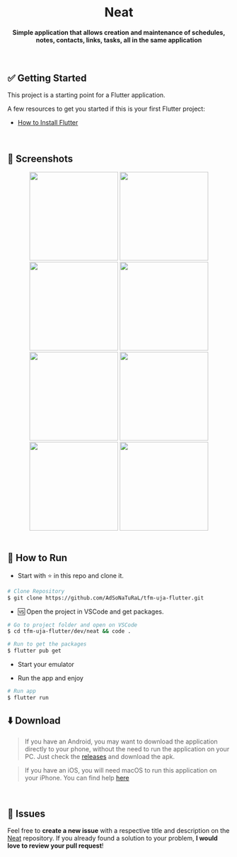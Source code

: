 
<div align="center">
   <h1>Neat</h1>
   <h4>Simple application that allows creation and maintenance of schedules, notes, contacts, links, tasks, all in the same application</h4>
</div>

<br/>

## ✅ Getting Started

This project is a starting point for a Flutter application.

A few resources to get you started if this is your first Flutter project:

- [How to Install Flutter](https://flutter.dev/docs/get-started/install)

<br/>

## 📱️ Screenshots
<div align="center">
   <img src="https://user-images.githubusercontent.com/26275918/114550448-81013480-9c62-11eb-9208-222343068ad7.png" width="200">
   <img src="https://user-images.githubusercontent.com/26275918/114550451-8199cb00-9c62-11eb-9208-33b382ec1b16.png" width="200">
   <img src="https://user-images.githubusercontent.com/26275918/114550454-82326180-9c62-11eb-92b9-feeff6b25ece.png" width="200">
   <img src="https://user-images.githubusercontent.com/26275918/114550455-82326180-9c62-11eb-9a04-968f55c1aa3d.png" width="200">
   <img src="https://user-images.githubusercontent.com/26275918/114550456-82caf800-9c62-11eb-8ed5-157cd8dabcb4.png" width="200">
   <img src="https://user-images.githubusercontent.com/26275918/114550457-82caf800-9c62-11eb-8fad-def39b090eaa.png" width="200">
   <img src="https://user-images.githubusercontent.com/26275918/114550459-82caf800-9c62-11eb-8765-b2f325b1075d.png" width="200">
   <img src="https://user-images.githubusercontent.com/26275918/114550461-83638e80-9c62-11eb-8a4e-fe92c4be09c2.png" width="200">
</div>

<br/>

## :construction_worker: How to Run
- Start with :star: in this repo and clone it.
```bash
# Clone Repository
$ git clone https://github.com/AdSoNaTuRaL/tfm-uja-flutter.git
```
- 🆚️ Open the project in VSCode and get packages.
```bash
# Go to project folder and open on VSCode
$ cd tfm-uja-flutter/dev/neat && code .

# Run to get the packages
$ flutter pub get
```
- Start your emulator

- Run the app and enjoy
```bash
# Run app
$ flutter run
```

## :arrow_down: Download
> If you have an Android, you may want to download the application directly to your phone, without the need to run the application on your PC. Just check the [releases](https://github.com/AdSoNaTuRaL/tfm-uja-flutter/releases) and download the apk.

> If you have an iOS, you will need macOS to run this application on your iPhone. You can find help [here](https://flutter.dev/docs/get-started/install/macos)

<br />

## :bug: Issues

Feel free to **create a new issue** with a respective title and description on the [Neat](https://github.com/AdSoNaTuRaL/tfm-uja-flutter/issues) repository. If you already found a solution to your problem, **I would love to review your pull request**!
